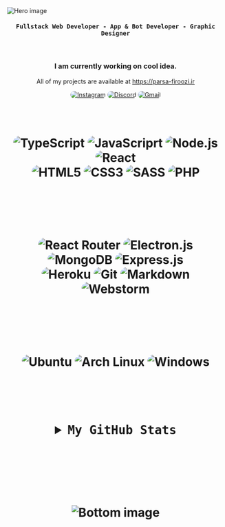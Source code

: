 <img src="https://cdn.discordapp.com/attachments/776425421968244768/881109192331624448/hero-svg.png" alt="Hero image">

<div align="center">
    <h4 align="center"><samp> Fullstack Web Developer - App & Bot Developer - Graphic Designer </samp></h4>
</div>

<br>

<h3 align="center">
   I am currently working on cool idea.
</h3>

<p align="center"> 
   All of my projects are available at <a href="https://parsa-firoozi.ir" target="_follow" title="parsa firoozi">https://parsa-firoozi.ir</a>
</p>

<p align="center">
    <a href="https://instagram.com/hello_im_parsa"><img src="https://img.shields.io/badge/Instagram-0D1117?style=for-the-badge&logo=instagram&logoColor=e92e2e" style="border-radius:15px" alt="Instagram"></a>
    <a href="https://discord.com/invite/RUrks4JqW6"><img src="https://img.shields.io/badge/Discord-0D1117?style=for-the-badge&logo=discord&logoColor=e92e2e" style="border-radius:15px" alt="Discord"></a>
    <a href="mailto:parsa.hastam20@gmail.com"><img src="https://img.shields.io/badge/Gmail-0D1117?style=for-the-badge&logo=gmail&logoColor=e92e2e" alt="Gmail" style="border-radius:15px"></a>
</p>

<br><br>

<h1 align="center"Programming Language</h1>

<div align="center">
    <img src="https://img.shields.io/badge/TypeScript-0D1117?style=for-the-badge&logo=typescript&logoColor=e92e2e" alt="TypeScript"  style="border-radius:15px"/>
    <img src="https://img.shields.io/badge/JavaScript-0D1117?style=for-the-badge&logo=javascript&logoColor=e92e2e" alt="JavaScriprt" style="border-radius:15px"/>
    <img src="https://img.shields.io/badge/Node.js-0D1117?style=for-the-badge&logo=node.js&logoColor=e92e2e" alt="Node.js"  style="border-radius:15px"/>
    <img src="https://img.shields.io/badge/React-0D1117?style=for-the-badge&logo=react&logoColor=e92e2e" alt="React"  style="border-radius:15px"/>
    <br/>
    <img src="https://img.shields.io/badge/HTML5-0D1117?style=for-the-badge&logo=html5&logoColor=e92e2e" alt="HTML5"  style="border-radius:15px"/>
    <img src="https://img.shields.io/badge/CSS3-0D1117?style=for-the-badge&logo=css3&logoColor=e92e2e" alt="CSS3"  style="border-radius:15px"/>
    <img src="https://img.shields.io/badge/Sass-0D1117?style=for-the-badge&logo=sass&logoColor=e92e2e" alt="SASS"  style="border-radius:15px"/>
    <img src="https://img.shields.io/badge/PHP-0D1117?style=for-the-badge&logo=php&logoColor=e92e2e" alt="PHP"  style="border-radius:15px"/>
</div>

<br><br>

<h1 align="center"Tool And Technology</h1>

<div align="center">
    <img src="https://img.shields.io/badge/React_Router-0D1117?style=for-the-badge&logo=react-router&logoColor=e92e2e" alt="React Router"  style="border-radius:15px"/>
    <img src="https://img.shields.io/badge/Electron.js-0D1117.svg?style=for-the-badge&logo=electron&logoColor=e92e2e" alt="Electron.js"  style="border-radius:15px"/>
    <img src="https://img.shields.io/badge/MongoDB-0D1117?style=for-the-badge&logo=mongodb&logoColor=e92e2e" alt="MongoDB" style="border-radius:15px"/>
    <img src="https://img.shields.io/badge/Express.js-0D1117.svg?style=for-the-badge&logo=express&logoColor=e92e2e" alt="Express.js"  style="border-radius:15px"/>
    <br/>
    <img src="https://img.shields.io/badge/Heroku-0D1117?style=for-the-badge&logo=heroku&logoColor=e92e2e" alt="Heroku"  style="border-radius:15px"/>
    <img src="https://img.shields.io/badge/git-0D1117.svg?style=for-the-badge&logo=git&logoColor=e92e2e" alt="Git"  style="border-radius:15px"/>
    <img src="https://img.shields.io/badge/Markdown-0D1117?style=for-the-badge&logo=markdown&logoColor=e92e2e" alt="Markdown"  style="border-radius:15px"/>
    <img src="https://img.shields.io/badge/Webstorm-0D1117.svg?&style=for-the-badge&logo=webstorm&logoColor=e92e2e" alt="Webstorm" style="border-radius:15px"/>
</div>

<br><br>

<h1 align="center"Operating System</h1>

<p align="center">
  <img src="https://img.shields.io/badge/Ubuntu-0D1117?style=for-the-badge&logo=ubuntu&logoColor=e92e2e" alt="Ubuntu"  style="border-radius:15px"/>
  <img src="https://img.shields.io/badge/Arch_Linux-0D1117?style=for-the-badge&logo=arch-linux&logoColor=e92e2e" alt="Arch Linux"  style="border-radius:15px"/>
  <img src="https://img.shields.io/badge/Windows-0D1117?style=for-the-badge&logo=windows&logoColor=e92e2e" alt="Windows"  style="border-radius:15px"/>
</p>

<br><br>

<details align="center">
    <summary align="center">
            <samp align="center">
                My GitHub Stats
            </samp>
    </summary>
    <br/>
    <div align="center">
        <img align="center" src="https://github-readme-stats.vercel.app/api/top-langs/?username=im-parsa&langs_count=10&layout=compact&theme=react&hide_border=true&bg_color=0D1117&title_color=e92e2e&icon_color=e92e2e"  alt=""/>
    </div>
    <br/>
    <div align="center">
        <img align="center" src="https://github-readme-stats.vercel.app/api?username=im-parsa&theme=gruvbox_duo&show_icons=true&include_all_commits=true&count_private=true&theme=react&hide_border=true&bg_color=0D1117&title_color=e92e2e&icon_color=e92e2e"  alt=""/>
    </div>
    <br/>
    <div align="center">
        <img align="center" src="https://github-readme-streak-stats.herokuapp.com/?user=im-parsa&theme=gruvbox_duo&background=0D1117&hide_border=true&ring=e92e2e&currStreakLabel=e92e2e&sideNums=F84C4C&currStreakNum=ff7979&sideLabels=e92e2e"  alt=""/>
    </div>
    <br/>
    <div align="center">
        <img align="center" src="https://activity-graph.herokuapp.com/graph?username=im-parsa&custom_title=im-parsa's%20Contribution%20Graph&bg_color=0D1117&color=e92e2e&line=FFFFFF&point=e92e2e&hide_border=F84C4C"  alt=""/>     </a>
    </div>
</details>

<br/><br/>

<div align="center"> 
    <img align="center" src="https://discord.c99.nl/widget/theme-1/488958506280550402.png" alt=""/>
</div>

<br/>


<img src="https://cdn.discordapp.com/attachments/776425421968244768/881109188670001182/bottom-svg.png" alt="Bottom image">
